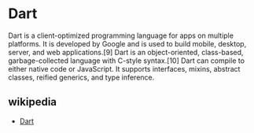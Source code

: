 # Dart
Dart is a client-optimized programming language for apps on multiple platforms. It is developed by Google and is used to build mobile, desktop, server, and web applications.[9]  Dart is an object-oriented, class-based, garbage-collected language with C-style syntax.[10] Dart can compile to either native code or JavaScript. It supports interfaces, mixins, abstract classes, reified generics, and type inference.


## wikipedia
* [Dart](https://en.wikipedia.org/wiki/Dart_(programming_language))  
